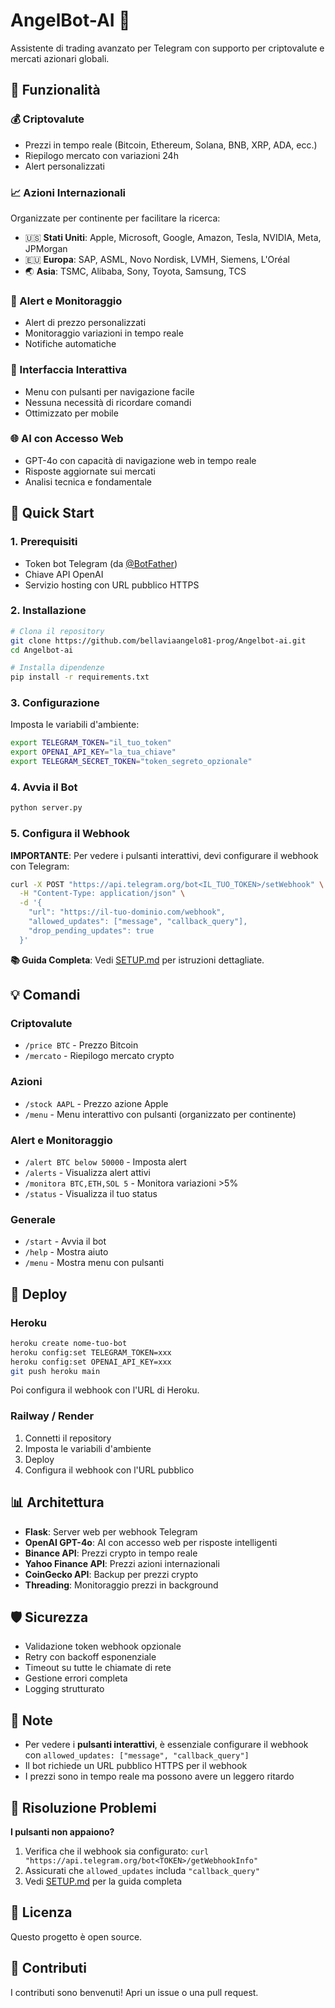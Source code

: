 # AngelBot-AI 🤖

Assistente di trading avanzato per Telegram con supporto per criptovalute e mercati azionari globali.

## 🌟 Funzionalità

### 💰 Criptovalute
- Prezzi in tempo reale (Bitcoin, Ethereum, Solana, BNB, XRP, ADA, ecc.)
- Riepilogo mercato con variazioni 24h
- Alert personalizzati

### 📈 Azioni Internazionali
Organizzate per continente per facilitare la ricerca:
- 🇺🇸 **Stati Uniti**: Apple, Microsoft, Google, Amazon, Tesla, NVIDIA, Meta, JPMorgan
- 🇪🇺 **Europa**: SAP, ASML, Novo Nordisk, LVMH, Siemens, L'Oréal  
- 🌏 **Asia**: TSMC, Alibaba, Sony, Toyota, Samsung, TCS

### 🔔 Alert e Monitoraggio
- Alert di prezzo personalizzati
- Monitoraggio variazioni in tempo reale
- Notifiche automatiche

### 🎯 Interfaccia Interattiva
- Menu con pulsanti per navigazione facile
- Nessuna necessità di ricordare comandi
- Ottimizzato per mobile

### 🌐 AI con Accesso Web
- GPT-4o con capacità di navigazione web in tempo reale
- Risposte aggiornate sui mercati
- Analisi tecnica e fondamentale

## 🚀 Quick Start

### 1. Prerequisiti
- Token bot Telegram (da [@BotFather](https://t.me/botfather))
- Chiave API OpenAI
- Servizio hosting con URL pubblico HTTPS

### 2. Installazione

```bash
# Clona il repository
git clone https://github.com/bellaviaangelo81-prog/Angelbot-ai.git
cd Angelbot-ai

# Installa dipendenze
pip install -r requirements.txt
```

### 3. Configurazione

Imposta le variabili d'ambiente:

```bash
export TELEGRAM_TOKEN="il_tuo_token"
export OPENAI_API_KEY="la_tua_chiave"
export TELEGRAM_SECRET_TOKEN="token_segreto_opzionale"
```

### 4. Avvia il Bot

```bash
python server.py
```

### 5. Configura il Webhook

**IMPORTANTE**: Per vedere i pulsanti interattivi, devi configurare il webhook con Telegram:

```bash
curl -X POST "https://api.telegram.org/bot<IL_TUO_TOKEN>/setWebhook" \
  -H "Content-Type: application/json" \
  -d '{
    "url": "https://il-tuo-dominio.com/webhook",
    "allowed_updates": ["message", "callback_query"],
    "drop_pending_updates": true
  }'
```

**📚 Guida Completa**: Vedi [SETUP.md](SETUP.md) per istruzioni dettagliate.

## 💡 Comandi

### Criptovalute
- `/price BTC` - Prezzo Bitcoin
- `/mercato` - Riepilogo mercato crypto

### Azioni
- `/stock AAPL` - Prezzo azione Apple
- `/menu` - Menu interattivo con pulsanti (organizzato per continente)

### Alert e Monitoraggio  
- `/alert BTC below 50000` - Imposta alert
- `/alerts` - Visualizza alert attivi
- `/monitora BTC,ETH,SOL 5` - Monitora variazioni >5%
- `/status` - Visualizza il tuo status

### Generale
- `/start` - Avvia il bot
- `/help` - Mostra aiuto
- `/menu` - Mostra menu con pulsanti

## 🔧 Deploy

### Heroku

```bash
heroku create nome-tuo-bot
heroku config:set TELEGRAM_TOKEN=xxx
heroku config:set OPENAI_API_KEY=xxx
git push heroku main
```

Poi configura il webhook con l'URL di Heroku.

### Railway / Render

1. Connetti il repository
2. Imposta le variabili d'ambiente
3. Deploy
4. Configura il webhook con l'URL pubblico

## 📊 Architettura

- **Flask**: Server web per webhook Telegram
- **OpenAI GPT-4o**: AI con accesso web per risposte intelligenti
- **Binance API**: Prezzi crypto in tempo reale
- **Yahoo Finance API**: Prezzi azioni internazionali
- **CoinGecko API**: Backup per prezzi crypto
- **Threading**: Monitoraggio prezzi in background

## 🛡️ Sicurezza

- Validazione token webhook opzionale
- Retry con backoff esponenziale
- Timeout su tutte le chiamate di rete
- Gestione errori completa
- Logging strutturato

## 📝 Note

- Per vedere i **pulsanti interattivi**, è essenziale configurare il webhook con `allowed_updates: ["message", "callback_query"]`
- Il bot richiede un URL pubblico HTTPS per il webhook
- I prezzi sono in tempo reale ma possono avere un leggero ritardo

## 🐛 Risoluzione Problemi

**I pulsanti non appaiono?**
1. Verifica che il webhook sia configurato: `curl "https://api.telegram.org/bot<TOKEN>/getWebhookInfo"`
2. Assicurati che `allowed_updates` includa `"callback_query"`
3. Vedi [SETUP.md](SETUP.md) per la guida completa

## 📄 Licenza

Questo progetto è open source.

## 🤝 Contributi

I contributi sono benvenuti! Apri un issue o una pull request.
